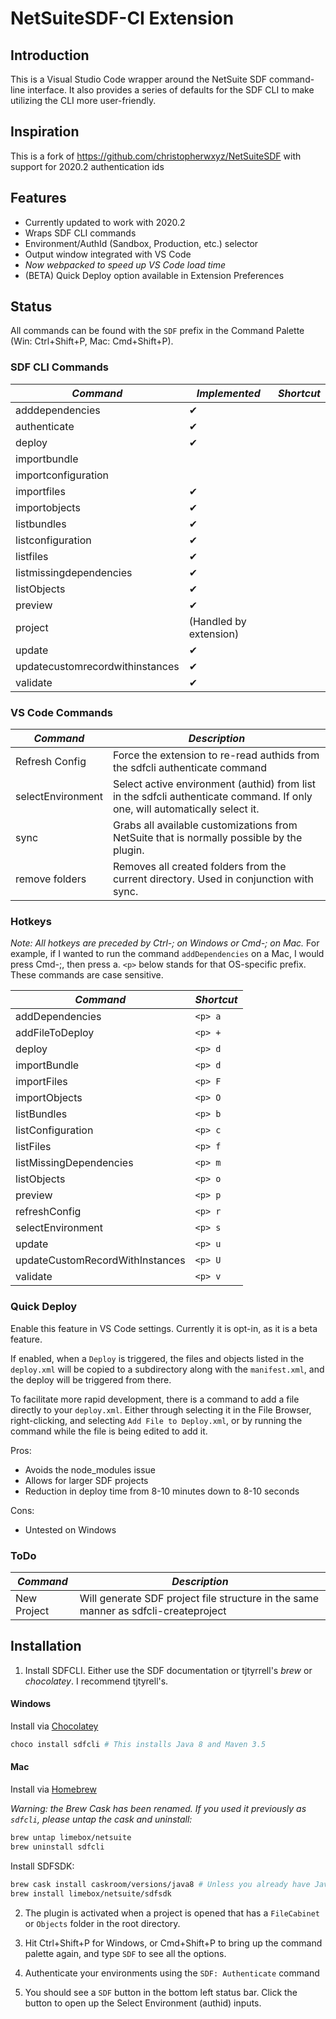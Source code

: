 # NetSuiteSDF-CI Extension

## Introduction

This is a Visual Studio Code wrapper around the NetSuite SDF command-line interface. It also provides a series of defaults for the SDF CLI to make utilizing the CLI more user-friendly.

## Inspiration

This is a fork of https://github.com/christopherwxyz/NetSuiteSDF with support for 2020.2 authentication ids

## Features

- Currently updated to work with 2020.2
- Wraps SDF CLI commands
- Environment/AuthId (Sandbox, Production, etc.) selector
- Output window integrated with VS Code
- _Now webpacked to speed up VS Code load time_
- (BETA) Quick Deploy option available in Extension Preferences

## Status

All commands can be found with the `SDF` prefix in the Command Palette (Win: Ctrl+Shift+P, Mac: Cmd+Shift+P).

### SDF CLI Commands

| _Command_                       | _Implemented_          | _Shortcut_ |
| ------------------------------- | ---------------------- | ---------- |
| adddependencies                 | ✔                      |
| authenticate                    | ✔                      |
| deploy                          | ✔                      |
| importbundle                    |                        |
| importconfiguration             |                        |
| importfiles                     | ✔                      |
| importobjects                   | ✔                      |
| listbundles                     | ✔                      |
| listconfiguration               | ✔                      |
| listfiles                       | ✔                      |
| listmissingdependencies         | ✔                      |
| listObjects                     | ✔                      |
| preview                         | ✔                      |
| project                         | (Handled by extension) |
| update                          | ✔                      |
| updatecustomrecordwithinstances | ✔                      |
| validate                        | ✔                      |

### VS Code Commands

| _Command_         | _Description_                                                                                                               |
| ----------------- | --------------------------------------------------------------------------------------------------------------------------- |
| Refresh Config    | Force the extension to re-read authids from the sdfcli authenticate command                                                 |
| selectEnvironment | Select active environment (authid) from list in the sdfcli authenticate command. If only one, will automatically select it. |
| sync              | Grabs all available customizations from NetSuite that is normally possible by the plugin.                                   |
| remove folders    | Removes all created folders from the current directory. Used in conjunction with sync.                                      |

### Hotkeys

_Note: All hotkeys are preceded by Ctrl-; on Windows or Cmd-; on Mac._
For example, if I wanted to run the command `addDependencies` on a Mac, I would press Cmd-;, then press a.
`<p>` below stands for that OS-specific prefix. These commands are case sensitive.

| _Command_                       | _Shortcut_ |
| ------------------------------- | ---------- |
| addDependencies                 | `<p> a`    |
| addFileToDeploy                 | `<p> +`    |
| deploy                          | `<p> d`    |
| importBundle                    | `<p> d`    |
| importFiles                     | `<p> F`    |
| importObjects                   | `<p> O`    |
| listBundles                     | `<p> b`    |
| listConfiguration               | `<p> c`    |
| listFiles                       | `<p> f`    |
| listMissingDependencies         | `<p> m`    |
| listObjects                     | `<p> o`    |
| preview                         | `<p> p`    |
| refreshConfig                   | `<p> r`    |
| selectEnvironment               | `<p> s`    |
| update                          | `<p> u`    |
| updateCustomRecordWithInstances | `<p> U`    |
| validate                        | `<p> v`    |

### Quick Deploy

Enable this feature in VS Code settings. Currently it is opt-in, as it is a beta feature.

If enabled, when a `Deploy` is triggered, the files and objects listed in the `deploy.xml` will be copied to a subdirectory along with the `manifest.xml`, and the deploy will be triggered from there.

To facilitate more rapid development, there is a command to add a file directly to your `deploy.xml`. Either through selecting it in the File Browser, right-clicking, and selecting `Add File to Deploy.xml`, or by running the command while the file is being edited to add it.

Pros:

- Avoids the node_modules issue
- Allows for larger SDF projects
- Reduction in deploy time from 8-10 minutes down to 8-10 seconds

Cons:

- Untested on Windows

### ToDo

| _Command_   | _Description_                                                                       |
| ----------- | ----------------------------------------------------------------------------------- |
| New Project | Will generate SDF project file structure in the same manner as sdfcli-createproject |

## Installation

1. Install SDFCLI. Either use the SDF documentation or tjtyrrell's _brew_ or _chocolatey_. I recommend tjtyrell's.

#### Windows

Install via [Chocolatey](https://chocolatey.org)

```bash
choco install sdfcli # This installs Java 8 and Maven 3.5
```

#### Mac

Install via [Homebrew](https://brew.sh)

_Warning: the Brew Cask has been renamed. If you used it previously as `sdfcli`, please untap the cask and uninstall:_

```bash
brew untap limebox/netsuite
brew uninstall sdfcli
```

Install SDFSDK:

```bash
brew cask install caskroom/versions/java8 # Unless you already have Java 8 installed.
brew install limebox/netsuite/sdfsdk
```

2. The plugin is activated when a project is opened that has a `FileCabinet` or `Objects` folder in the root directory.

3. Hit Ctrl+Shift+P for Windows, or Cmd+Shift+P to bring up the command palette again, and type `SDF` to see all the options.

4. Authenticate your environments using the `SDF: Authenticate` command

5. You should see a `SDF` button in the bottom left status bar. Click the button to open up the Select Environment (authid) inputs.
